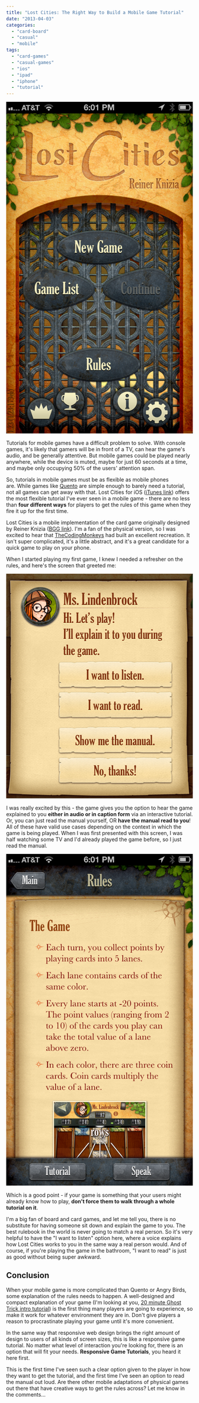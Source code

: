 ```yaml
---
title: "Lost Cities: The Right Way to Build a Mobile Game Tutorial"
date: "2013-04-03"
categories: 
  - "card-board"
  - "casual"
  - "mobile"
tags: 
  - "card-games"
  - "casual-games"
  - "ios"
  - "ipad"
  - "iphone"
  - "tutorial"
---
```


![Title screen for Lost Cities for iOS](images/IMG_1129.png)

Tutorials for mobile games have a difficult problem to solve. With console games, it's likely that gamers will be in front of a TV, can hear the game's audio, and be generally attentive. But mobile games could be played nearly anywhere, while the device is muted, maybe for just 60 seconds at a time, and maybe only occupying 50% of the users' attention span.

So, tutorials in mobile games must be as flexible as mobile phones are. While games like [Quento](http://www.thatgamesux.com/quento-when-a-title-screen-meets-a-tutorial/ "Quento: When a Title Screen Meets a Tutorial") are simple enough to barely need a tutorial, not all games can get away with that. Lost Cities for iOS ([iTunes link](https://itunes.apple.com/us/app/lost-cities/id465062454?ls=1&mt=8)) offers the most flexible tutorial I've ever seen in a mobile game - there are no less than **four different ways** for players to get the rules of this game when they fire it up for the first time.

Lost Cities is a mobile implementation of the card game originally designed by Reiner Knizia ([BGG link](http://boardgamegeek.com/boardgame/50/lost-cities)). I'm a fan of the physical version, so I was excited to hear that [TheCodingMonkeys](http://codingmonkeys.de/) had built an excellent recreation. It isn't super complicated, it's a little abstract, and it's a great candidate for a quick game to play on your phone.

When I started playing my first game, I knew I needed a refresher on the rules, and here's the screen that greeted me:

![Tutorial screen in Lost Cities with buttons for "I want to listen" and "I want to read"](images/IMG_1130-e1364948494685.png)

I was really excited by this - the game gives you the option to hear the game explained to you **either in audio or in caption form** via an interactive tutorial. Or, you can just read the manual yourself, OR **have the manual read to you**! All of these have valid use cases depending on the context in which the game is being played. When I was first presented with this screen, I was half watching some TV and I'd already played the game before, so I just read the manual.

![Rules page for Lost Cities with a Speak button at the bottom](images/IMG_1131.png)

Which is a good point - if your game is something that your users might already know how to play, **don't force them to walk through a whole tutorial on it**.

I'm a big fan of board and card games, and let me tell you, there is no substitute for having someone sit down and explain the game to you. The best rulebook in the world is never going to match a real person. So it's very helpful to have the "I want to listen" option here, where a voice explains how Lost Cities works to you in the same way a real person would. And of course, if you're playing the game in the bathroom, "I want to read" is just as good without being super awkward.

## Conclusion

When your mobile game is more complicated than Quento or Angry Birds, some explanation of the rules needs to happen. A well-designed and compact explanation of your game (I'm looking at you, [20 minute Ghost Trick intro tutorial](http://www.thatgamesux.com/mobile-games-tutorials-should-fit-mobile-attention-spans/ "Mobile Games: Tutorials Should Fit Mobile Attention Spans")) is the first thing many players are going to experience, so make it work for whatever environment they are in. Don't give players a reason to procrastinate playing your game until it's more convenient.

In the same way that responsive web design brings the right amount of design to users of all kinds of screen sizes, this is like a responsive game tutorial. No matter what level of interaction you're looking for, there is an option that will fit your needs. **Responsive Game Tutorials**, you heard it here first.

This is the first time I've seen such a clear option given to the player in how they want to get the tutorial, and the first time I've seen an option to read the manual out loud. Are there other mobile adaptations of physical games out there that have creative ways to get the rules across? Let me know in the comments...
